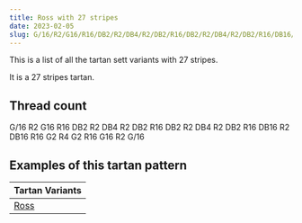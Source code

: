 ```yaml
---
title: Ross with 27 stripes
date: 2023-02-05
slug: G/16/R2/G16/R16/DB2/R2/DB4/R2/DB2/R16/DB2/R2/DB4/R2/DB2/R16/DB16/R2/DB16/R16/G2/R4/G2/R16/G16/R2/G/16
---
```

This is a list of all the tartan sett variants with 27 stripes.

It is a 27 stripes tartan.


## Thread count
G/16 R2 G16 R16 DB2 R2 DB4 R2 DB2 R16 DB2 R2 DB4 R2 DB2 R16 DB16 R2 DB16 R16 G2 R4 G2 R16 G16 R2 G/16

## Examples of this tartan pattern

| Tartan Variants |
|---------------|
| [Ross](/variants/g/16/r2/g16/r16/db2/r2/db4/r2/db2/r16/db2/r2/db4/r2/db2/r16/db16/r2/db16/r16/g2/r4/g2/r16/g16/r2/g/16-db00004c-g004c00-rc80000)||
